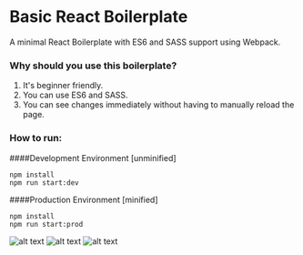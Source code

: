 # Basic React Boilerplate 
A minimal React Boilerplate with ES6 and SASS support using Webpack. 

### Why should you use this boilerplate?
1. It's beginner friendly. 
2. You can use ES6 and SASS.
3. You can see changes immediately without having to manually reload the page.

### How to run:
####Development Environment [unminified]
```
npm install
npm run start:dev
```

####Production Environment [minified]
```
npm install
npm run start:prod
```

![alt text](http://www.lavalamp.biz/wp-content/uploads/2016/01/Lavalamplab_React_logo.png) ![alt text](https://www.uplabs.com/tools/babel.png) ![alt text](http://smarchal.com/assets/img/works/sass-queries.png)
